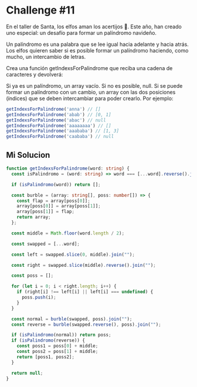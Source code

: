 # Challenge #11

En el taller de Santa, los elfos aman los acertijos 🧠. Este año, han creado uno especial: un desafío para formar un palíndromo navideño.

Un palíndromo es una palabra que se lee igual hacia adelante y hacia atrás. Los elfos quieren saber si es posible formar un palíndromo haciendo, como mucho, un intercambio de letras.

Crea una función getIndexsForPalindrome que reciba una cadena de caracteres y devolverá:

Si ya es un palíndromo, un array vacío.
Si no es posible, null.
Si se puede formar un palíndromo con un cambio, un array con las dos posiciones (índices) que se deben intercambiar para poder crearlo.
Por ejemplo:

```js
getIndexsForPalindrome('anna') // []
getIndexsForPalindrome('abab') // [0, 1]
getIndexsForPalindrome('abac') // null
getIndexsForPalindrome('aaaaaaaa') // []
getIndexsForPalindrome('aaababa') // [1, 3]
getIndexsForPalindrome('caababa') // null
```

## Mi Solucion

```ts
function getIndexsForPalindrome(word: string) {
  const isPalindromo = (word: string) => word === [...word].reverse().join("");

  if (isPalindromo(word)) return [];

  const burble = (array: string[], poss: number[]) => {
    const flap = array[poss[0]];
    array[poss[0]] = array[poss[1]];
    array[poss[1]] = flap;
    return array;
  };

  const middle = Math.floor(word.length / 2);

  const swapped = [...word];

  const left = swapped.slice(0, middle).join("");

  const right = swapped.slice(middle).reverse().join("");

  const poss = [];

  for (let i = 0; i < right.length; i++) {
    if (right[i] !== left[i] || left[i] === undefined) {
      poss.push(i);
    }
  }

  const normal = burble(swapped, poss).join("");
  const reverse = burble(swapped.reverse(), poss).join("");

  if (isPalindromo(normal)) return poss;
  if (isPalindromo(reverse)) {
    const poss1 = poss[0] + middle;
    const poss2 = poss[1] + middle;
    return [poss1, poss2];
  }

  return null;
}


```
